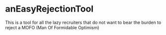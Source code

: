 # anEasyRejectionTool
This is a tool for all the lazy recruiters that do not want to bear the burden to reject a MOFO (Man Of Formidable Optimism) 
